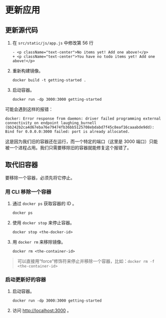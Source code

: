 # 更新应用

## 更新源代码
1. 在 `src/static/js/app.js` 中修改第 56 行
    ```
    - <p className="text-center">No items yet! Add one above!</p>
    + <p className="text-center">You have no todo items yet! Add one above!</p>
    ```
2. 重新构建镜像。
    ```shell
    docker build -t getting-started .
    ```
3. 启动容器。
    ```shell
    docker run -dp 3000:3000 getting-started
    ```
可能会遇到这样的报错：
```
docker: Error response from daemon: driver failed programming external connectivity on endpoint laughing_burnell 
(bb242b2ca4d67eba76e79474fb36bb5125708ebdabd7f45c8eaf16caaabde9dd): Bind for 0.0.0.0:3000 failed: port is already allocated.
```
这是因为我们旧的容器还在运行，而一个特定的端口（这里是 3000 端口）只能被一个进程占用。我们只需要移除旧的容器就能修复这个报错了。

## 取代旧容器
要移除一个容器，必须先将它停止。

### 用 CLI 移除一个容器
1. 通过 `docker ps` 获取容器的 ID 。
    ```shell
    docker ps
    ```
2. 使用 `docker stop` 来停止容器。
    ```shell
    docker stop <the-docker-id>
    ```
3. 用 `docker rm` 来移除镜像。
    ```shell
    docker rm <the-container-id>
    ```

> 可以直接用“force”修饰符来停止并移除一个容器，比如：`docker rm -f <the-container-id>`

### 启动更新好的容器
1. 启动容器。
    ```shell
    docker run -dp 3000:3000 getting-started
    ```
2. 访问 [http://localhost:3000](http://localhost:3000/) 。
